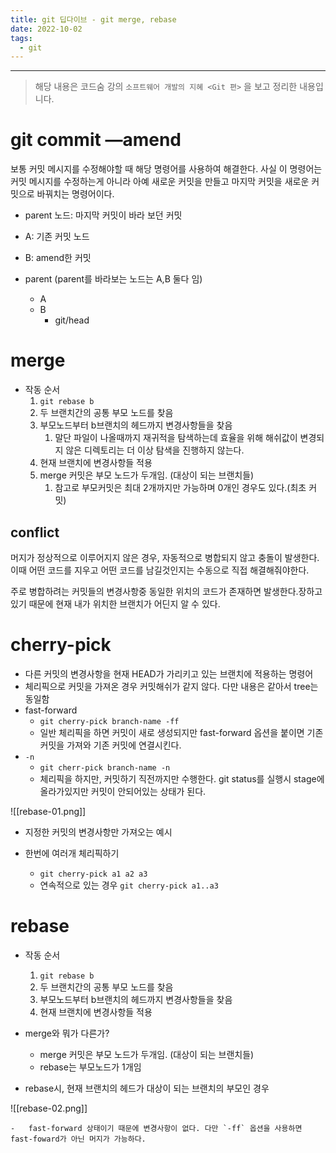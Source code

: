 ```yaml
---
title: git 딥다이브 - git merge, rebase
date: 2022-10-02
tags:
  - git
---
```


---


> 해당 내용은  코드숨 강의 `소프트웨어 개발의 지혜 <Git 편>` 을 보고 정리한 내용입니다.

# git commit —amend

보통 커밋 메시지를 수정해야할 때 해당 명령어를 사용하여 해결한다. 사실 이 명령어는 커밋 메시지를 수정하는게 아니라 아예 새로운 커밋을 만들고 마지막 커밋을 새로운 커밋으로 바꿔치는 명령어이다.

- parent 노드: 마지막 커밋이 바라 보던 커밋
- A: 기존 커밋 노드
- B: amend한 커밋

- parent (parent를 바라보는 노드는 A,B 둘다 임)
    - A
    - B
        - git/head

# merge

- 작동 순서
    1. `git rebase b`
    2. 두 브랜치간의 공통 부모 노드를 찾음
    3. 부모노드부터 b브랜치의 헤드까지 변경사항들을 찾음
        1. 말단 파일이 나올때까지 재귀적을 탐색하는데 효율을 위해 해쉬값이 변경되지 않은 디렉토리는 더 이상 탐색을 진행하지 않는다.
    4. 현재 브랜치에 변경사항들 적용
    5. merge 커밋은 부모 노드가 두개임. (대상이 되는 브랜치들)
        1. 참고로 부모커밋은 최대 2개까지만 가능하며 0개인 경우도 있다.(최초 커밋)

## conflict

머지가 정상적으로 이루어지지 않은 경우, 자동적으로 병합되지 않고 충돌이 발생한다. 이때 어떤 코드를 지우고 어떤 코드를 남길것인지는 수동으로 직접 해결해줘야한다.

주로 병합하려는 커밋들의 변경사항중 동일한 위치의 코드가 존재하면 발생한다.장하고 있기 때문에 현재 내가 위치한 브랜치가 어딘지 알 수 있다.

# cherry-pick

-   다른 커밋의 변경사항을 현재 HEAD가 가리키고 있는 브랜치에 적용하는 명령어
-   체리픽으로 커밋을 가져온 경우 커밋해쉬가 같지 않다. 다만 내용은 같아서 tree는 동일함
-   fast-forward
    -   `git cherry-pick branch-name -ff`
    -   일반 체리픽을 하면 커밋이 새로 생성되지만 fast-forward 옵션을 붙이면 기존 커밋을 가져와 기존 커밋에 연결시킨다.
-   `-n`
    -   `git cherr-pick branch-name -n`
    -   체리픽을 하지만, 커밋하기 직전까지만 수행한다. git status를 실행시 stage에 올라가있지만 커밋이 안되어있는 상태가 된다.

![[rebase-01.png]]

-   지정한 커밋의 변경사항만 가져오는 예시
    
-   한번에 여러개 체리픽하기
    
    -   `git cherry-pick a1 a2 a3`
    -   연속적으로 있는 경우 `git cherry-pick a1..a3`

# rebase

-   작동 순서
    
    1.  `git rebase b`
    2.  두 브랜치간의 공통 부모 노드를 찾음
    3.  부모노드부터 b브랜치의 헤드까지 변경사항들을 찾음
    4.  현재 브랜치에 변경사항들 적용
-   merge와 뭐가 다른가?
    
    -   merge 커밋은 부모 노드가 두개임. (대상이 되는 브랜치들)
    -   rebase는 부모노드가 1개임
-   rebase시, 현재 브랜치의 헤드가 대상이 되는 브랜치의 부모인 경우
    

![[rebase-02.png]]
    
    -   fast-forward 상태이기 때문에 변경사항이 없다. 다만 `-ff` 옵션을 사용하면 fast-foward가 아닌 머지가 가능하다.